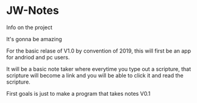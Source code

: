 # JW-Notes

Info on the project

It's gonna be amazing

For the basic relase of V1.0 by convention of 2019, this will first be an app for andriod and pc users.

It will be a basic note taker where everytime you type out a scripture, that scripture will become a link and you will be able to click it and read the scripture.

First goals is just to make a program that takes notes V0.1
